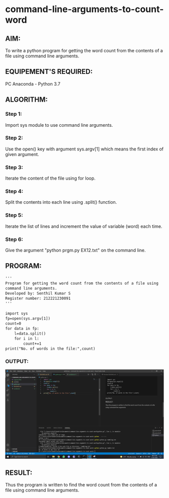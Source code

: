 # command-line-arguments-to-count-word
## AIM:
To write a python program for getting the word count from the contents of a file using command line arguments.
## EQUIPEMENT'S REQUIRED: 
PC
Anaconda - Python 3.7
## ALGORITHM: 
### Step 1:

Import sys module to use command line arguments.

### Step 2: 

Use the open() key with argument sys.argv[1] which means the first index of given argument.

### Step 3: 

Iterate the content of the file using for loop.

### Step 4:  

Split the contents into each line using .split() function.

### Step 5: 

Iterate the list of lines and increment the value of variable (word) each time.

### Step 6: 

Give the argument "python prgm.py EX12.txt" on the command line.

## PROGRAM:
```
'''
Program for getting the word count from the contents of a file using command line arguments.
Developed by: Senthil Kumar S
Register number: 212221230091
'''

import sys
fp=open(sys.argv[1])
count=0
for data in fp:
    l=data.split()
    for i in l:
        count+=1 
print("No. of words in the file:",count)
```
### OUTPUT:
![output](o1.png)


## RESULT:
Thus the program is written to find the word count from the contents of a file using command line arguments.
